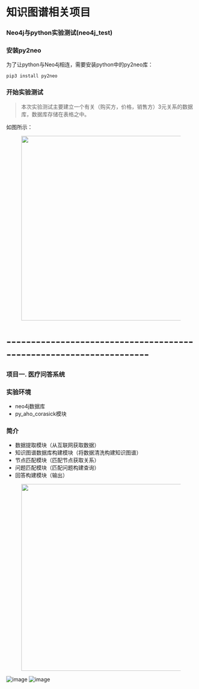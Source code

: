 # 知识图谱相关项目
### Neo4j与python实验测试(neo4j_test)
<!-- wp:heading {"level":3} -->
<h3>安装py2neo</h3>
<!-- /wp:heading -->

<!-- wp:paragraph -->
<p>为了让python与Neo4j相连，需要安装python中的py2neo库：</p>
<!-- /wp:paragraph -->

<!-- wp:code -->
<pre class="wp-block-code"><code>pip3 install py2neo</code></pre>
<!-- /wp:code -->

<!-- wp:paragraph -->
<p></p>
<!-- /wp:paragraph -->

<!-- wp:heading {"level":3} -->
<h3>开始实验测试</h3>
<!-- /wp:heading -->

<!-- wp:quote -->
<blockquote class="wp-block-quote"><p>本次实验测试主要建立一个有关（购买方，价格，销售方）3元关系的数据库，数据库存储在表格之中。</p></blockquote>
<!-- /wp:quote -->

<!-- wp:paragraph -->
<p>如图所示：</p>
<!-- /wp:paragraph -->

<!-- wp:image {"id":467,"width":484,"height":490,"sizeSlug":"large","linkDestination":"none"} -->
<figure class="wp-block-image size-large is-resized"><img src="https://ripshun.com/wp-content/uploads/2021/03/503ZZDL5J3IL2BL04EH.png" alt="" class="wp-image-467" width="484" height="490"/></figure>
<!-- /wp:image -->

# -------------------------------------------------------------------

### 项目一. 医疗问答系统
<!-- wp:heading {"level":3} -->
<h3>实验环境</h3>
<!-- /wp:heading -->

<!-- wp:list -->
<ul><li>neo4j数据库</li><li>py_aho_corasick模块</li></ul>
<!-- /wp:list -->

<!-- wp:heading {"level":3} -->
<h3>简介</h3>
<!-- /wp:heading -->

<!-- wp:list -->
<ul><li>数据提取模块（从互联网获取数据）</li><li>知识图谱数据库构建模块（将数据清洗构建知识图谱）</li><li>节点匹配模块（匹配节点获取关系）</li><li>问题匹配模块（匹配问题构建查询）</li><li>回答构建模块（输出）</li></ul>
<!-- /wp:list -->

<!-- wp:paragraph -->
<p></p>
<!-- /wp:paragraph -->

<!-- wp:image {"id":475,"width":662,"height":496,"sizeSlug":"large","linkDestination":"none"} -->
<figure class="wp-block-image size-large is-resized"><img src="https://ripshun.com/wp-content/uploads/2021/03/jainjie-1024x769.png" alt="" class="wp-image-475" width="662" height="496"/></figure>
<!-- /wp:image -->

![image](https://user-images.githubusercontent.com/38173291/112132441-97891280-8c05-11eb-96ee-01e32198dda1.png)
![image](https://user-images.githubusercontent.com/38173291/112132456-9ce65d00-8c05-11eb-8fc8-ab6998741d21.png)

